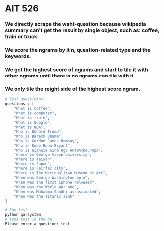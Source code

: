# AIT 526

### We directly scrape the waht-question because wikipedia summary can't get the result by single object, such as: coffee, train or truck.
### We score the ngrams by it n, question-related type and the keywords.
### We get the highest score of ngrams and start to tile it with other ngrams until there is no ngrams can tile with it. 
### We only tile the reight side of the highest score ngram.

```python
# Test questioins
questions = [
    "What is coffee",
    "What is computer",
    "What is train",
    "What is Google",
    "What is NBA",
    "Who is Donald Trump",
    "Who is Barack Obama",
    "Who is Gordon James Ramsay",
    "Who is Kobe Bean Bryant",
    "Who is Giannis Sina Ugo Antetokounmpo",
    "Where is George Mason University",
    "Where is Taiwan",
    "Where is Japan",
    "Where is Fairfax city",
    "Where is The Metropolitan Museum of Art",
    "When was George Washington born",
    "When was the first iphone released",
    "When was the World War one",
    "When was Mahatma Gandhi assassinated",
    "When was the Titanic sink"
]
```

```bash
# Run test
python qa-system
# type test in the qa
Please enter a question: test
```